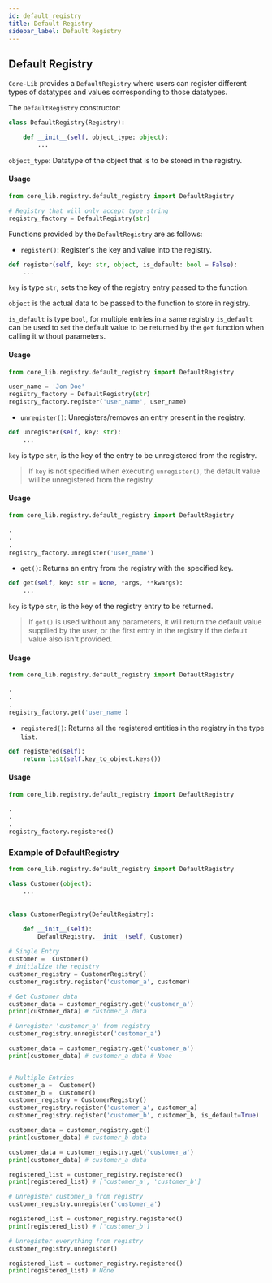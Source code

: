 ```yaml
---
id: default_registry
title: Default Registry
sidebar_label: Default Registry
---
```

## Default Registry
`Core-Lib` provides a `DefaultRegistry` where users can register different types of datatypes and values corresponding to those datatypes.

The `DefaultRegistry` constructor:
```python
class DefaultRegistry(Registry):

    def __init__(self, object_type: object):
        ...
```
`object_type`: Datatype of the object that is to be stored in the registry.

#### Usage

```python
from core_lib.registry.default_registry import DefaultRegistry

# Registry that will only accept type string 
registry_factory = DefaultRegistry(str) 
```



Functions provided by the `DefaultRegistry` are as follows:

- `register()`: Register's the key and value into the registry.
````python
def register(self, key: str, object, is_default: bool = False):
    ...
````
`key` is type `str`, sets the key of the registry entry passed to the function.

`object` is the actual data to be passed to the function to store in registry.

`is_default` is type `bool`, for multiple entries in a same registry `is_default` can be used to set the default value to be
returned by the `get` function when calling it without parameters.

#### Usage
```python
from core_lib.registry.default_registry import DefaultRegistry

user_name = 'Jon Doe'
registry_factory = DefaultRegistry(str) 
registry_factory.register('user_name', user_name)
```



- `unregister()`: Unregisters/removes an entry present in the registry.
```python
def unregister(self, key: str):
    ...
```
`key` is type `str`, is the key of the entry to be unregistered from the registry.
>If `key` is not specified when executing `unregister()`, the default value will be unregistered from the registry.

#### Usage
```python
from core_lib.registry.default_registry import DefaultRegistry

.
.
.
registry_factory.unregister('user_name')
```



- `get()`: Returns an entry from the registry with the specified key.

```python
def get(self, key: str = None, *args, **kwargs):
    ...
```

`key` is type `str`, is the key of the registry entry to be returned.
>If `get()` is used without any parameters, it will return the default value supplied by the user, or the 
>first entry in the registry if the default value also isn't provided.

#### Usage
```python
from core_lib.registry.default_registry import DefaultRegistry

.
.
.
registry_factory.get('user_name')
```


- `registered()`: Returns all the registered entities in the registry in the type `list`.

```python
def registered(self):
    return list(self.key_to_object.keys())
```

#### Usage
```python
from core_lib.registry.default_registry import DefaultRegistry

.
.
.
registry_factory.registered()
```

### Example of DefaultRegistry
```python
from core_lib.registry.default_registry import DefaultRegistry

class Customer(object):
    ...
        
        
class CustomerRegistry(DefaultRegistry):

    def __init__(self):
        DefaultRegistry.__init__(self, Customer)
        
# Single Entry
customer =  Customer()
# initialize the registry
customer_registry = CustomerRegistry()
customer_registry.register('customer_a', customer)

# Get Customer data
customer_data = customer_registry.get('customer_a') 
print(customer_data) # customer_a data 

# Unregister 'customer_a' from registry
customer_registry.unregister('customer_a')

customer_data = customer_registry.get('customer_a') 
print(customer_data) # customer_a data # None 


# Multiple Entries
customer_a =  Customer()
customer_b =  Customer()
customer_registry = CustomerRegistry()
customer_registry.register('customer_a', customer_a)
customer_registry.register('customer_b', customer_b, is_default=True)

customer_data = customer_registry.get() 
print(customer_data) # customer_b data

customer_data = customer_registry.get('customer_a') 
print(customer_data) # customer_a data

registered_list = customer_registry.registered() 
print(registered_list) # ['customer_a', 'customer_b']

# Unregister customer_a from registry
customer_registry.unregister('customer_a')

registered_list = customer_registry.registered() 
print(registered_list) # ['customer_b']

# Unregister everything from registry
customer_registry.unregister()

registered_list = customer_registry.registered() 
print(registered_list) # None
```